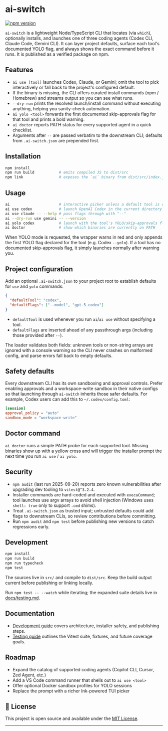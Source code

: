 # ai-switch

[![npm version](https://img.shields.io/npm/v/ai-switch.svg?color=cb3837)](https://www.npmjs.com/package/ai-switch)

`ai-switch` is a lightweight Node/TypeScript CLI that locates (via `which`), optionally installs, and launches one of three coding agents (Codex CLI, Claude Code, Gemini CLI). It can layer project defaults, surface each tool's documented YOLO flag, and always shows the exact command before it runs. It is published as a verified package on npm.

## Features
- `ai use [tool]` launches Codex, Claude, or Gemini; omit the tool to pick interactively or fall back to the project's configured default.
- If the binary is missing, the CLI offers curated install commands (npm / Homebrew) and streams output so you can see what runs.
- `--dry-run` prints the resolved launch/install command without executing anything, helping you sanity-check automation.
- `ai yolo <tool>` forwards the first documented skip-approvals flag for that tool and prints a bold warning.
- `ai doctor` reports PATH status for every supported agent in a quick checklist.
- Arguments after `--` are passed verbatim to the downstream CLI; defaults from `.ai-switch.json` are prepended first.

## Installation

```bash
npm install
npm run build           # emits compiled JS to dist/src
npm link                # exposes the `ai` binary from dist/src/index.js
```

## Usage

```bash
ai                      # interactive picker unless a default tool is configured
ai use codex            # launch OpenAI Codex in the current directory
ai use claude -- --help # pass flags through with "--"
ai --dry-run use gemini -- --version
ai yolo codex           # launch with the tool's YOLO/skip-approvals flag
ai doctor               # show which binaries are currently on PATH
```

When YOLO mode is requested, the wrapper warns in red and only appends the first YOLO flag declared for the tool (e.g. Codex `--yolo`). If a tool has no documented skip-approvals flag, it simply launches normally after warning you.

## Project configuration

Add an optional `.ai-switch.json` to your project root to establish defaults for `use` and `yolo` commands:

```json
{
  "defaultTool": "codex",
  "defaultFlags": ["--model", "gpt-5-codex"]
}
```

- `defaultTool` is used whenever you run `ai`/`ai use` without specifying a tool.
- `defaultFlags` are inserted ahead of any passthrough args (including those provided after `--`).

The loader validates both fields: unknown tools or non-string arrays are ignored with a console warning so the CLI never crashes on malformed config, and parse errors fall back to empty defaults.

## Safety defaults

Every downstream CLI has its own sandboxing and approval controls. Prefer enabling approvals and a workspace-write sandbox in their native configs so that launching through `ai-switch` inherits those safer defaults. For example, Codex users can add this to `~/.codex/config.toml`:

```toml
[session]
approval_policy = "auto"
sandbox_mode = "workspace-write"
```

## Doctor command

`ai doctor` runs a simple PATH probe for each supported tool. Missing binaries show up with a yellow cross and will trigger the installer prompt the next time you run `ai use` / `ai yolo`.

## Security

- `npm audit` (last run 2025-09-20) reports zero known vulnerabilities after upgrading dev tooling to `vitest@^3.2.4`.
- Installer commands are hard-coded and executed with `execaCommand`; tool launches use argv arrays to avoid shell injection (Windows uses `shell: true` only to support `.cmd` shims).
- Treat `.ai-switch.json` as trusted input; untrusted defaults could add flags to downstream CLIs, so review contributions before committing.
- Run `npm audit` and `npm test` before publishing new versions to catch regressions early.

## Development

```bash
npm install
npm run build
npm run typecheck
npm test
```

The sources live in `src/` and compile to `dist/src`. Keep the build output current before publishing or linking locally.

Run `npm test -- --watch` while iterating; the expanded suite details live in [docs/testing.md](docs/testing.md).

## Documentation

- [Development guide](docs/development.md) covers architecture, installer safety, and publishing steps.
- [Testing guide](docs/testing.md) outlines the Vitest suite, fixtures, and future coverage goals.

## Roadmap

- Expand the catalog of supported coding agents (Copilot CLI, Cursor, Zed Agent, etc.)
- Add a VS Code command runner that shells out to `ai use <tool>`
- Offer optional Docker sandbox profiles for YOLO sessions
- Replace the prompt with a richer Ink-powered TUI picker

## 📄 License

This project is open source and available under the [MIT License](LICENSE).

---